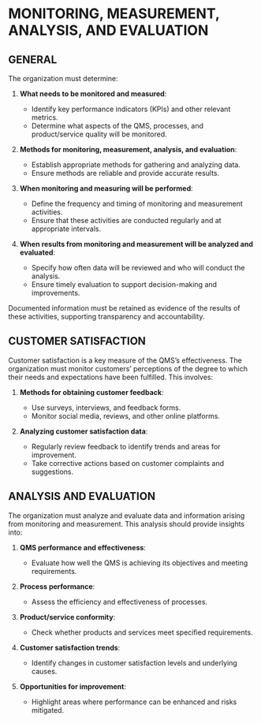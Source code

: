 # MONITORING, MEASUREMENT, ANALYSIS, AND EVALUATION

## GENERAL

The organization must determine:

1. **What needs to be monitored and measured**:
   - Identify key performance indicators (KPIs) and other relevant metrics.
   - Determine what aspects of the QMS, processes, and product/service quality will be monitored.

2. **Methods for monitoring, measurement, analysis, and evaluation**:
   - Establish appropriate methods for gathering and analyzing data.
   - Ensure methods are reliable and provide accurate results.

3. **When monitoring and measuring will be performed**:
   - Define the frequency and timing of monitoring and measurement activities.
   - Ensure that these activities are conducted regularly and at appropriate intervals.

4. **When results from monitoring and measurement will be analyzed and evaluated**:
   - Specify how often data will be reviewed and who will conduct the analysis.
   - Ensure timely evaluation to support decision-making and improvements.

Documented information must be retained as evidence of the results of these activities, supporting transparency and accountability.

## CUSTOMER SATISFACTION

Customer satisfaction is a key measure of the QMS’s effectiveness. The organization must monitor customers’ perceptions of the degree to which their needs and expectations have been fulfilled. This involves:

1. **Methods for obtaining customer feedback**:
   - Use surveys, interviews, and feedback forms.
   - Monitor social media, reviews, and other online platforms.

2. **Analyzing customer satisfaction data**:
   - Regularly review feedback to identify trends and areas for improvement.
   - Take corrective actions based on customer complaints and suggestions.

## ANALYSIS AND EVALUATION

The organization must analyze and evaluate data and information arising from monitoring and measurement. This analysis should provide insights into:

1. **QMS performance and effectiveness**:
   - Evaluate how well the QMS is achieving its objectives and meeting requirements.

2. **Process performance**:
   - Assess the efficiency and effectiveness of processes.

3. **Product/service conformity**:
   - Check whether products and services meet specified requirements.

4. **Customer satisfaction trends**:
   - Identify changes in customer satisfaction levels and underlying causes.

5. **Opportunities for improvement**:
   - Highlight areas where performance can be enhanced and risks mitigated.
